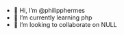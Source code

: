 - 👋 Hi, I’m @philipphermes
- 🌱 I’m currently learning php
- 💞️ I’m looking to collaborate on NULL

<!---
philipphermes/philipphermes is a ✨ special ✨ repository because its `README.md` (this file) appears on your GitHub profile.
You can click the Preview link to take a look at your changes.
--->

